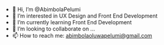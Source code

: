 - 👋 Hi, I’m @AbimbolaPelumi
- 👀 I’m interested in UX Design and Front End Development
- 🌱 I’m currently learning Front End Development
- 💞️ I’m looking to collaborate on ...
- 📫 How to reach me: abimbolaoluwapelumi@gmail.com

<!---
AbimbolaPelumi/AbimbolaPelumi is a ✨ special ✨ repository because its `README.md` (this file) appears on your GitHub profile.
You can click the Preview link to take a look at your changes.
--->
